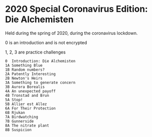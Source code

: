 # 2020 Special Coronavirus Edition: Die Alchemisten

Held during the spring of 2020, during the coronavirus lockdown.

0 is an introduction and is not encrypted

1, 2, 3 are practice challenges

    0  Introduction: Die Alchemisten
    1A Something Blue
    1B Random numbers?
    2A Patently Interesting
    2B Newton's Heirs
    3A Something to generate concern
    3B Aurora Borealis
    4A An unexpected payoff
    4B Tronstad and Brun
    5A Stop!
    5B Allier est Allez
    6A For Their Protection
    6B Rjukan
    7A Birdwatching
    7B Gunnerside
    8A The nitrate plant
    8B Suspicion
